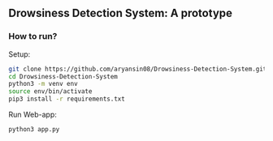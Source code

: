 ## Drowsiness Detection System: A prototype

### How to run?

Setup:

```bash
git clone https://github.com/aryansin08/Drowsiness-Detection-System.git
cd Drowsiness-Detection-System
python3 -m venv env
source env/bin/activate
pip3 install -r requirements.txt

```

Run Web-app:

```bash
python3 app.py
```
